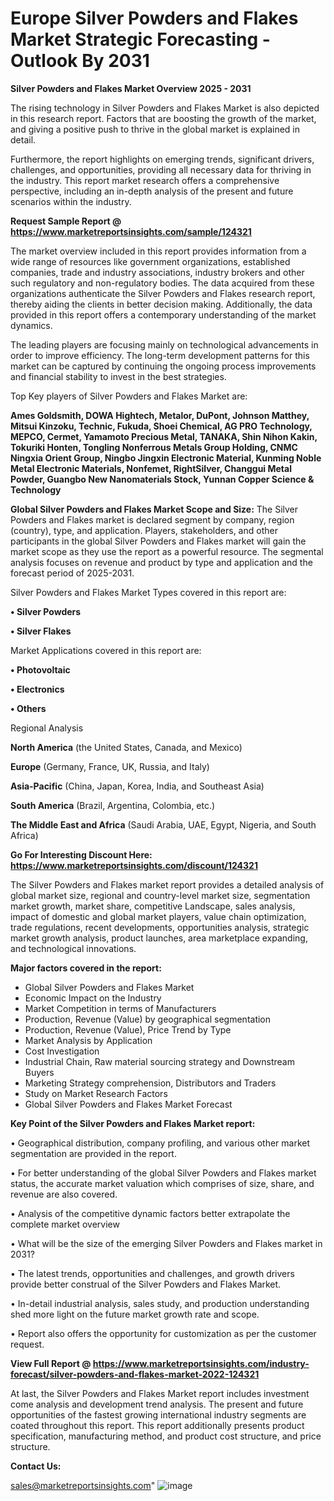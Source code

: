 # Europe Silver Powders and Flakes Market Strategic Forecasting - Outlook By 2031

<Strong> Silver Powders and Flakes Market Overview 2025 - 2031</strong>

The rising technology in Silver Powders and Flakes Market is also depicted in this research report. Factors that are boosting the growth of the market, and giving a positive push to thrive in the global market is explained in detail.

Furthermore, the report highlights on emerging trends, significant drivers, challenges, and opportunities, providing all necessary data for thriving in the industry. This report market research offers a comprehensive perspective, including an in-depth analysis of the present and future scenarios within the industry.

<strong>Request Sample Report @ <a href=https://www.marketreportsinsights.com/sample/124321>https://www.marketreportsinsights.com/sample/124321</a></strong>

The market overview included in this report provides information from a wide range of resources like government organizations, established companies, trade and industry associations, industry brokers and other such regulatory and non-regulatory bodies. The data acquired from these organizations authenticate the Silver Powders and Flakes research report, thereby aiding the clients in better decision making. Additionally, the data provided in this report offers a contemporary understanding of the market dynamics.

The leading players are focusing mainly on technological advancements in order to improve efficiency. The long-term development patterns for this market can be captured by continuing the ongoing process improvements and financial stability to invest in the best strategies.

Top Key players of Silver Powders and Flakes Market are:

<strong>Ames Goldsmith, DOWA Hightech, Metalor, DuPont, Johnson Matthey, Mitsui Kinzoku, Technic, Fukuda, Shoei Chemical, AG PRO Technology, MEPCO, Cermet, Yamamoto Precious Metal, TANAKA, Shin Nihon Kakin, Tokuriki Honten, Tongling Nonferrous Metals Group Holding, CNMC Ningxia Orient Group, Ningbo Jingxin Electronic Material, Kunming Noble Metal Electronic Materials, Nonfemet, RightSilver, Changgui Metal Powder, Guangbo New Nanomaterials Stock, Yunnan Copper Science & Technology</strong>

<strong><b>Global Silver Powders and Flakes Market Scope and Size:</b></strong>
The Silver Powders and Flakes market is declared segment by company, region (country), type, and application. Players, stakeholders, and other participants in the global Silver Powders and Flakes market will gain the market scope as they use the report as a powerful resource. The segmental analysis focuses on revenue and product by type and application and the forecast period of 2025-2031.

Silver Powders and Flakes Market Types covered in this report are:

<strong>• Silver Powders

• Silver Flakes</strong>

Market Applications covered in this report are:

<strong>• Photovoltaic

• Electronics

• Others</strong> 

Regional Analysis

<strong>North America</strong> (the United States, Canada, and Mexico)

<strong>Europe</strong> (Germany, France, UK, Russia, and Italy)

<strong>Asia-Pacific</strong> (China, Japan, Korea, India, and Southeast Asia)

<strong>South America</strong> (Brazil, Argentina, Colombia, etc.)

<strong>The Middle East and Africa</strong> (Saudi Arabia, UAE, Egypt, Nigeria, and South Africa)

<strong>Go For Interesting Discount Here: <a href=https://www.marketreportsinsights.com/discount/124321>https://www.marketreportsinsights.com/discount/124321</a></strong>

The Silver Powders and Flakes market report provides a detailed analysis of global market size, regional and country-level market size, segmentation market growth, market share, competitive Landscape, sales analysis, impact of domestic and global market players, value chain optimization, trade regulations, recent developments, opportunities analysis, strategic market growth analysis, product launches, area marketplace expanding, and technological innovations.

<strong><b>Major factors covered in the report:</b></strong>
<ul>
  <li>Global Silver Powders and Flakes Market </li>
  <li>Economic Impact on the Industry</li>
  <li>Market Competition in terms of Manufacturers</li>
  <li>Production, Revenue (Value) by geographical segmentation</li>
  <li>Production, Revenue (Value), Price Trend by Type</li>
  <li>Market Analysis by Application</li>
  <li>Cost Investigation</li>
  <li>Industrial Chain, Raw material sourcing strategy and Downstream Buyers</li>
  <li>Marketing Strategy comprehension, Distributors and Traders</li>
  <li>Study on Market Research Factors</li>
  <li>Global Silver Powders and Flakes Market Forecast</li>
</ul>

<strong><b>Key Point of the Silver Powders and Flakes Market report:</b></strong>

• Geographical distribution, company profiling, and various other market segmentation are provided in the report.

• For better understanding of the global Silver Powders and Flakes market status, the accurate market valuation which comprises of size, share, and revenue are also covered.

• Analysis of the competitive dynamic factors better extrapolate the complete market overview

• What will be the size of the emerging Silver Powders and Flakes market in 2031?

• The latest trends, opportunities and challenges, and growth drivers provide better construal of the Silver Powders and Flakes Market.

• In-detail industrial analysis, sales study, and production understanding shed more light on the future market growth rate and scope.

• Report also offers the opportunity for customization as per the customer request.

<strong><b>View Full Report @ <a href=https://www.marketreportsinsights.com/industry-forecast/silver-powders-and-flakes-market-2022-124321>https://www.marketreportsinsights.com/industry-forecast/silver-powders-and-flakes-market-2022-124321</a></b></strong>


At last, the Silver Powders and Flakes Market report includes investment come analysis and development trend analysis. The present and future opportunities of the fastest growing international industry segments are coated throughout this report. This report additionally presents product specification, manufacturing method, and product cost structure, and price structure.

<strong>Contact Us:</strong>

sales@marketreportsinsights.com"
![image](https://github.com/user-attachments/assets/567f992c-8295-4115-af3f-da59064107ab)
